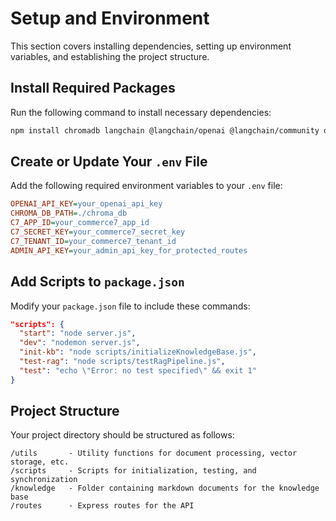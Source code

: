 # Setup and Environment

This section covers installing dependencies, setting up environment variables, and establishing the project structure.

## **Install Required Packages**

Run the following command to install necessary dependencies:

```bash
npm install chromadb langchain @langchain/openai @langchain/community dotenv node-cron axios
```

## **Create or Update Your `.env` File**

Add the following required environment variables to your `.env` file:

```ini
OPENAI_API_KEY=your_openai_api_key
CHROMA_DB_PATH=./chroma_db
C7_APP_ID=your_commerce7_app_id
C7_SECRET_KEY=your_commerce7_secret_key
C7_TENANT_ID=your_commerce7_tenant_id
ADMIN_API_KEY=your_admin_api_key_for_protected_routes
```

## **Add Scripts to `package.json`**

Modify your `package.json` file to include these commands:

```json
"scripts": {
  "start": "node server.js",
  "dev": "nodemon server.js",
  "init-kb": "node scripts/initializeKnowledgeBase.js",
  "test-rag": "node scripts/testRagPipeline.js",
  "test": "echo \"Error: no test specified\" && exit 1"
}
```

## **Project Structure**

Your project directory should be structured as follows:

```
/utils       - Utility functions for document processing, vector storage, etc.
/scripts     - Scripts for initialization, testing, and synchronization
/knowledge   - Folder containing markdown documents for the knowledge base
/routes      - Express routes for the API
